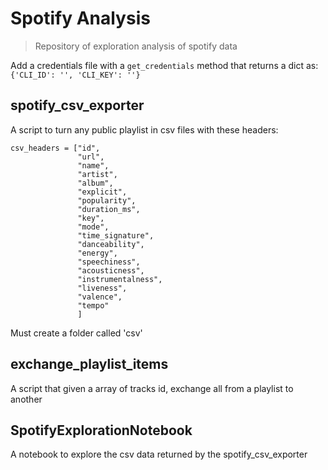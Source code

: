 # Spotify Analysis
> Repository of exploration analysis of spotify data

Add a credentials file with a `get_credentials` method that returns a dict as:
`{'CLI_ID': '', 'CLI_KEY': ''}`

## spotify_csv_exporter

A script to turn any public playlist in csv files with these headers:

```
csv_headers = ["id",
               "url", 
               "name",
               "artist",
               "album",
               "explicit",
               "popularity",
               "duration_ms",
               "key",
               "mode",
               "time_signature",
               "danceability",
               "energy",
               "speechiness",
               "acousticness",
               "instrumentalness",
               "liveness",
               "valence",
               "tempo"
               ]
```

Must create a folder called 'csv'

## exchange_playlist_items

A script that given a array of tracks id, exchange all from a playlist to another

## SpotifyExplorationNotebook

A notebook to explore the csv data returned by the spotify_csv_exporter
